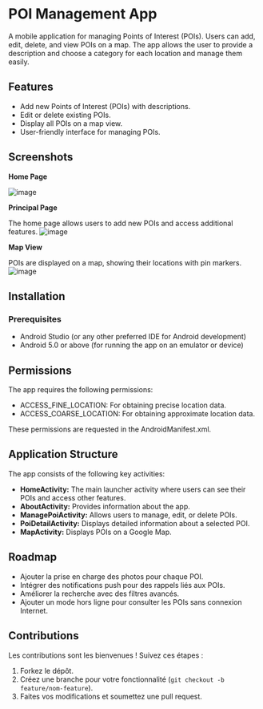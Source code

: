 # POI Management App

A mobile application for managing Points of Interest (POIs). Users can add, edit, delete, and view POIs on a map. The app allows the user to provide a description and choose a category for each location and manage them easily.

## Features

- Add new Points of Interest (POIs) with descriptions.
- Edit or delete existing POIs.
- Display all POIs on a map view.
- User-friendly interface for managing POIs.

## Screenshots

**Home Page**  

![image](https://github.com/user-attachments/assets/3d0927ab-c170-4ac4-a21f-58cf51e0f2aa)

**Principal Page**  

The home page allows users to add new POIs and access additional features.
![image](https://github.com/user-attachments/assets/3c879bf8-1895-4837-9955-176a6e340d7e)

**Map View**  

POIs are displayed on a map, showing their locations with pin markers.
![image](https://github.com/user-attachments/assets/68800312-0cfe-4fce-9138-351fd66262ac)


## Installation

### Prerequisites

- Android Studio (or any other preferred IDE for Android development)
- Android 5.0 or above (for running the app on an emulator or device)

## Permissions
The app requires the following permissions:

- ACCESS_FINE_LOCATION: For obtaining precise location data.
- ACCESS_COARSE_LOCATION: For obtaining approximate location data.

These permissions are requested in the AndroidManifest.xml.

## Application Structure

The app consists of the following key activities:

- **HomeActivity:** The main launcher activity where users can see their POIs and access other features.
- **AboutActivity:** Provides information about the app.
- **ManagePoiActivity:** Allows users to manage, edit, or delete POIs.
- **PoiDetailActivity:** Displays detailed information about a selected POI.
- **MapActivity:** Displays POIs on a Google Map.

## Roadmap

- Ajouter la prise en charge des photos pour chaque POI.
- Intégrer des notifications push pour des rappels liés aux POIs.
- Améliorer la recherche avec des filtres avancés.
- Ajouter un mode hors ligne pour consulter les POIs sans connexion Internet.

## Contributions

Les contributions sont les bienvenues ! Suivez ces étapes :
1. Forkez le dépôt.
2. Créez une branche pour votre fonctionnalité (`git checkout -b feature/nom-feature`).
3. Faites vos modifications et soumettez une pull request.


